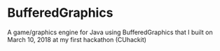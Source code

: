 # BufferedGraphics
A game/graphics engine for Java using BufferedGraphics that I built on March 10, 2018 at my first hackathon (CUhackit)
